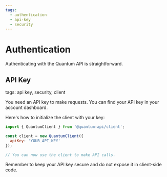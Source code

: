 ```yaml
---
tags:
  - authentication
  - api-key
  - security
---
```

# Authentication

Authenticating with the Quantum API is straightforward.

## API Key
tags: api key, security, client

You need an API key to make requests. You can find your API key in your account dashboard.

Here's how to initialize the client with your key:

```javascript
import { QuantumClient } from '@quantum-api/client';

const client = new QuantumClient({
  apiKey: 'YOUR_API_KEY'
});

// You can now use the client to make API calls.
```

Remember to keep your API key secure and do not expose it in client-side code.
